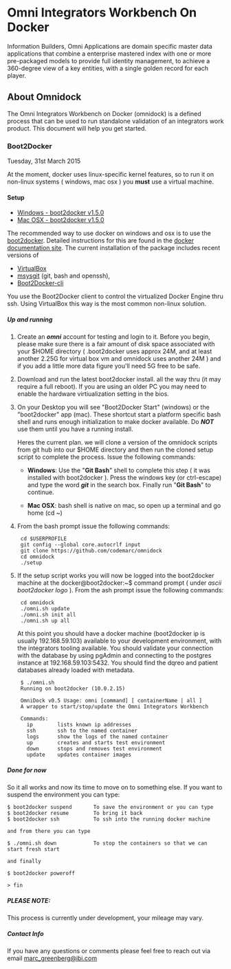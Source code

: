 # Omni Integrators Workbench On Docker

Information Builders, Omni Applications are domain specific master data applications that combine a enterprise mastered index with one or more pre-packaged models to provide full identity management, to achieve a 360-degree view of a key entities, with a single golden record for each player.

## About Omnidock
The Omni Integrators Workbench on Docker (omnidock) is a defined process that can be used to run standalone validation of an integrators work product. This document will help you get started.

### Boot2Docker
Tuesday, 31st March 2015

At the moment, docker uses linux-specific kernel features, so to run it on non-linux systems ( windows, mac osx ) you **must** use a virtual machine.

#### Setup

* [Windows - boot2docker v1.5.0](https://github.com/boot2docker/windows-installer/releases/tag/v1.5.0)
*  [Mac OSX - boot2docker v1.5.0](https://github.com/boot2docker/osx-installer/releases/latest)

The recommended way to use docker on windows and osx is to use the [boot2docker](http://boot2docker.io/). Detailed instructions for this are found in the [docker documentation site](https://docs.docker.com/installation/). The current installation of the package includes recent versions of

* [VirtualBox](https://www.virtualbox.org)  
* [msysgit](http://msysgit.github.io/) (git, bash and openssh),  
* [Boot2Docker-cli](https://github.com/boot2docker/boot2docker-cli)

You use the Boot2Docker client to control the virtualized Docker Engine thru ssh. Using VirtualBox this way is the most common non-linux solution.

##### Up and running

1. Create an ***omni*** account for testing and login to it. Before you begin, please make sure there is a fair amount of disk space associated with your $HOME directory ( .boot2docker uses approx 24M, and at least another 2.25G for virtual box vm and omnidock uses another 24M ) and if you add a little more data figure you'll need 5G free to be safe.

1. Download and run the latest boot2docker install. all the way thru (it may require a full reboot).  If you are using an older PC you may need to enable the hardware virtiualization setting in the bios.  

1. On your Desktop you will see "Boot2Docker Start" (windows) or the "boot2docker" app (mac). These shortcut start a platform specific bash shell and runs enough initialization to make docker available. Do ***NOT*** use them until you have a running install.

	Heres the current plan. we will clone a version of the omnidock scripts from git hub into 	our $HOME directory and then run the cloned setup script to complete the 	process. Issue the following commands:

	* **Windows**:
	Use the "**Git Bash**" shell to complete this step ( it was installed with boot2docker ). Press the windows key (or ctrl-escape) and type the word ***git*** in the search box. Finally run "**Git Bash**" to continue.
	
	* **Mac OSX**:
	bash shell is native on mac, so open up a terminal and go home (cd ~)  
  
    
1. From the bash prompt issue the following commands:  

		cd $USERPROFILE  
		git config --global core.autocrlf input  
		git clone https://github.com/codemarc/omnidock    
		cd omnidock  
		./setup  
    
1. If the setup script works you will now be logged into the boot2docker machine at the docker@boot2docker:~$ command prompt ( under *ascii boot2docker logo* ). From the ash prompt issue the following commands:<br/>  
  

		cd omnidock  
		./omni.sh update
		./omni.sh init all  
		./omni.sh up all

	At this point you should have a docker machine (boot2docker ip is usually 192.168.59.103) available to your development environment, with the integrators tooling available. You should validate your connection with the database by using pgAdmin and connecting to the postgres instance at 192.168.59.103:5432. You should find the dqreo and patient databases already loaded with metadata.
	
		$ ./omni.sh 
		Running on boot2docker (10.0.2.15)  
  
		OmniDock v0.5 Usage: omni [command] [ containerName | all ]  
		A wrapper to start/stop/update the Omni Integrators Workbench  
		  
		Commands:  
		  ip        lists known ip addresses  
  		  ssh       ssh to the named container  
		  logs      show the logs of the named container  
		  up        creates and starts test environment  
		  down      stops and removes test environment  
		  update    updates container images  
  

##### Done for now

So it all works and now its time to move on to something else. If you want to suspend the environment you can type:

	$ boot2docker suspend		To save the environment or you can type
	$ boot2docker resume 		To bring it back
	$ boot2docker ssh			To ssh into the running docker machine
	
	and from there you can type 

	$ ./omni.sh down			To stop the containers so that we can start fresh start

	and finally 
	
	$ boot2docker poweroff
	
	> fin


##### PLEASE NOTE:
This process is currently under development, your mileage may vary.
	
##### Contact Info
If you have any questions or comments please feel free to reach out via email [marc_greenberg@ibi.com](mailto:marc_greenberg@ibi.com)



    
	
